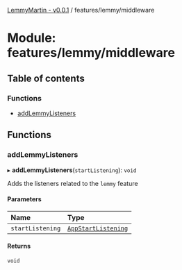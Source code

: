 [LemmyMartin - v0.0.1](../README.md) / features/lemmy/middleware

# Module: features/lemmy/middleware

## Table of contents

### Functions

- [addLemmyListeners](features_lemmy_middleware.md#addlemmylisteners)

## Functions

### addLemmyListeners

▸ **addLemmyListeners**(`startListening`): `void`

Adds the listeners related to the `lemmy` feature

#### Parameters

| Name | Type |
| :------ | :------ |
| `startListening` | [`AppStartListening`](redux_listenerMiddleware.md#appstartlistening) |

#### Returns

`void`

